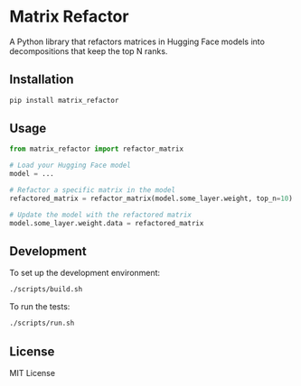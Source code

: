
# Matrix Refactor

A Python library that refactors matrices in Hugging Face models into decompositions that keep the top N ranks.

## Installation

```bash
pip install matrix_refactor
```

## Usage

```python
from matrix_refactor import refactor_matrix

# Load your Hugging Face model
model = ...

# Refactor a specific matrix in the model
refactored_matrix = refactor_matrix(model.some_layer.weight, top_n=10)

# Update the model with the refactored matrix
model.some_layer.weight.data = refactored_matrix
```

## Development

To set up the development environment:

```bash
./scripts/build.sh
```

To run the tests:

```bash
./scripts/run.sh
```

## License

MIT License
